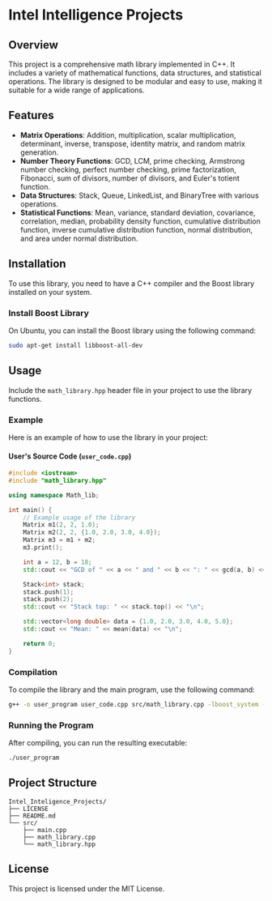 # Intel Intelligence Projects

## Overview
This project is a comprehensive math library implemented in C++. It includes a variety of mathematical functions, data structures, and statistical operations. The library is designed to be modular and easy to use, making it suitable for a wide range of applications.

## Features
- **Matrix Operations**: Addition, multiplication, scalar multiplication, determinant, inverse, transpose, identity matrix, and random matrix generation.
- **Number Theory Functions**: GCD, LCM, prime checking, Armstrong number checking, perfect number checking, prime factorization, Fibonacci, sum of divisors, number of divisors, and Euler's totient function.
- **Data Structures**: Stack, Queue, LinkedList, and BinaryTree with various operations.
- **Statistical Functions**: Mean, variance, standard deviation, covariance, correlation, median, probability density function, cumulative distribution function, inverse cumulative distribution function, normal distribution, and area under normal distribution.

## Installation
To use this library, you need to have a C++ compiler and the Boost library installed on your system.

### Install Boost Library
On Ubuntu, you can install the Boost library using the following command:
```sh
sudo apt-get install libboost-all-dev
```

## Usage
Include the `math_library.hpp` header file in your project to use the library functions.

### Example
Here is an example of how to use the library in your project:

#### User's Source Code (`user_code.cpp`)
```cpp
#include <iostream>
#include "math_library.hpp"

using namespace Math_lib;

int main() {
    // Example usage of the library
    Matrix m1(2, 2, 1.0);
    Matrix m2(2, 2, {1.0, 2.0, 3.0, 4.0});
    Matrix m3 = m1 + m2;
    m3.print();

    int a = 12, b = 18;
    std::cout << "GCD of " << a << " and " << b << ": " << gcd(a, b) << "\n";

    Stack<int> stack;
    stack.push(1);
    stack.push(2);
    std::cout << "Stack top: " << stack.top() << "\n";

    std::vector<long double> data = {1.0, 2.0, 3.0, 4.0, 5.0};
    std::cout << "Mean: " << mean(data) << "\n";

    return 0;
}
```

### Compilation
To compile the library and the main program, use the following command:

```sh
g++ -o user_program user_code.cpp src/math_library.cpp -lboost_system -lboost_filesystem
```

### Running the Program
After compiling, you can run the resulting executable:

```sh
./user_program
```

## Project Structure
```
Intel_Inteligence_Projects/
├── LICENSE
├── README.md
└── src/
    ├── main.cpp
    ├── math_library.cpp
    └── math_library.hpp
```

## License
This project is licensed under the MIT License.